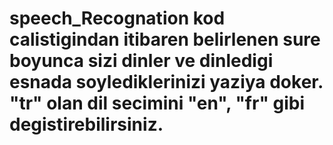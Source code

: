 # speech_Recognation kod calistigindan itibaren belirlenen sure boyunca sizi dinler ve dinledigi esnada soylediklerinizi yaziya doker. "tr" olan dil secimini "en", "fr" gibi degistirebilirsiniz.
